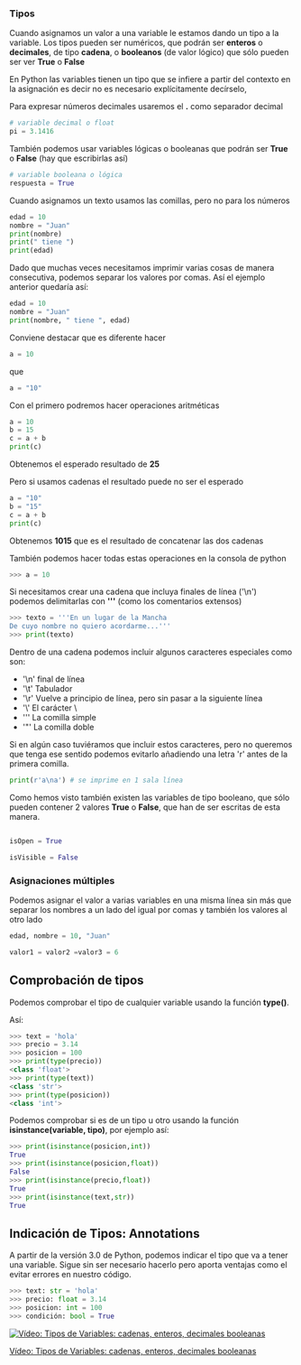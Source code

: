 ### Tipos

Cuando asignamos un valor a una variable le estamos dando un tipo a la variable. Los tipos pueden ser numéricos, que podrán ser **enteros** o **decimales**, de tipo **cadena**, o **booleanos** (de valor lógico) que sólo pueden ser ver **True** o **False**

En Python las variables tienen un tipo que se infiere a partir del contexto en la asignación es decir no es necesario explícitamente decírselo,

Para expresar números decimales usaremos el **.** como separador decimal

```python
# variable decimal o float
pi = 3.1416
```
También podemos usar variables lógicas o booleanas que podrán ser **True** o **False** (hay que escribirlas así)

```python
# variable booleana o lógica
respuesta = True
```
Cuando asignamos un texto usamos las comillas, pero no para los números

```python
edad = 10
nombre = "Juan"
print(nombre)
print(" tiene ")
print(edad)
```

Dado que muchas veces necesitamos imprimir varias cosas de manera consecutiva, podemos separar los valores por comas. Así el ejemplo anterior quedaría así:

```python
edad = 10
nombre = "Juan"
print(nombre, " tiene ", edad)
```
Conviene destacar que es diferente hacer 

```python
a = 10 
```
que

```python
a = "10"
```

Con el primero podremos hacer operaciones aritméticas

```python
a = 10
b = 15
c = a + b
print(c)
```

Obtenemos el esperado resultado de **25**

Pero si usamos cadenas el resultado puede no ser el esperado

```python
a = "10"
b = "15"
c = a + b
print(c)
```

Obtenemos **1015** que es el resultado de concatenar las dos cadenas

También podemos hacer todas estas operaciones en la consola de python
```python
>>> a = 10
```

Si necesitamos crear una cadena que incluya finales de línea ('\n') podemos delimitarlas con **'''** (como los comentarios extensos)

```python
>>> texto = '''En un lugar de la Mancha
De cuyo nombre no quiero acordarme...'''
>>> print(texto)
```

Dentro de una cadena podemos incluir algunos caracteres especiales como son:

* '\n' final de línea
* '\t' Tabulador
* '\r' Vuelve a principio de línea, pero sin pasar a la siguiente línea
* '\\' El carácter \
* '\'' La comilla simple
* '\"' La comilla doble

Si en algún caso tuviéramos que incluir estos caracteres, pero no queremos que tenga ese sentido podemos evitarlo añadiendo una letra 'r' antes de la primera comilla.

```python
print(r'a\na') # se imprime en 1 sala línea
```

Como hemos visto también existen las variables de tipo booleano, que sólo pueden contener 2 valores **True** o **False**, que han de ser escritas de esta manera.

```python

isOpen = True

isVisible = False
```

### Asignaciones múltiples

Podemos asignar el valor a varias variables en una misma línea sin más que separar los nombres a un lado del igual por comas y también los valores al otro lado

```python
edad, nombre = 10, "Juan"

valor1 = valor2 =valor3 = 6
```

## Comprobación de tipos

Podemos comprobar el tipo de cualquier variable usando la función **type()**. 

Así:

```python
>>> text = 'hola'
>>> precio = 3.14
>>> posicion = 100
>>> print(type(precio))
<class 'float'>
>>> print(type(text))
<class 'str'>
>>> print(type(posicion))
<class 'int'>
```

Podemos comprobar si es de un tipo u otro usando la función **isinstance(variable, tipo)**, por ejemplo así:

```python
>>> print(isinstance(posicion,int))
True
>>> print(isinstance(posicion,float))
False
>>> print(isinstance(precio,float))
True
>>> print(isinstance(text,str))
True
```

## Indicación de Tipos: Annotations

A partir de la versión 3.0 de Python, podemos indicar el tipo que va a tener una variable. Sigue sin ser necesario hacerlo pero aporta ventajas como el evitar errores en nuestro código.


```python
>>> text: str = 'hola'
>>> precio: float = 3.14
>>> posicion: int = 100
>>> condición: bool = True
```

[![Vídeo: Tipos de Variables: cadenas, enteros, decimales  booleanas](https://img.youtube.com/vi/kWXJAc86inc/0.jpg)](https://drive.google.com/file/d/1hpCNGH9EKZFOKIaMIiqxacD1ynZ5GWax/view?usp=sharing)

[Vídeo: Tipos de Variables: cadenas, enteros, decimales  booleanas](https://drive.google.com/file/d/1hpCNGH9EKZFOKIaMIiqxacD1ynZ5GWax/view?usp=sharing)


